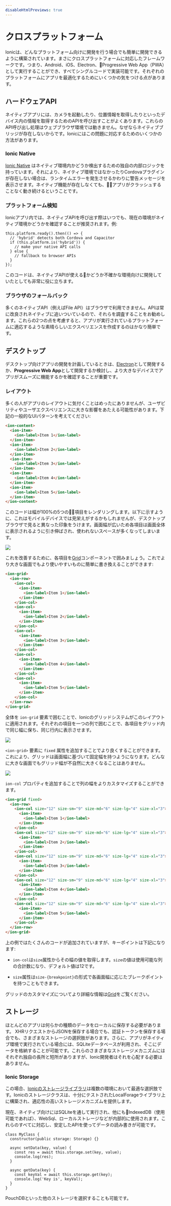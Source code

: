 ```yaml
---
disableHtmlPreviews: true
---
```


# クロスプラットフォーム

Ionicは、どんなプラットフォーム向けに開発を行う場合でも簡単に開発できるように構築されています。まさにクロスプラットフォームに対応したフレームワークです。つまり、Android、iOS、Electron、Progressive Web App（PWA）として実行することができ、すべてシングルコードで実装可能です。それぞれのプラットフォームにアプリを最適化するためにいくつかの気をつける点があります。

## ハードウェアAPI

ネイティブアプリには、カメラを起動したり、位置情報を取得したりといったデバイス内の情報を取得するためのAPIを呼び出すことがよくあります。これらのAPI呼び出し処理はウェブブラウザ環境では動きません。なぜならネイティブブリッジが存在しないからです。Ionicにはこの問題に対応するためのいくつかの方法があります。

### Ionic Native

[Ionic Native](../native.md) はネイティブ環境内かどうか検出するための独自の内部ロジックを持っています。それにより、ネイティブ環境ではなかったりCordovaプラグインが存在しない場合は、ランタイムエラーを発生させるかわりに警告メッセージを表示させます。ネイティブ機能が存在しなくても、アプリがクラッシュすることなく動き続けるということです。

### プラットフォーム検知

Ionicアプリ内では、ネイティブAPIを呼び出す際はいつでも、現在の環境がネイティブ環境かどうかを確認することが推奨されます。例:

```tsx
this.platform.ready().then(() => {
  // 'hybrid' detects both Cordova and Capacitor
  if (this.platform.is('hybrid')) {
    // make your native API calls
  } else {
    // fallback to browser APIs
  }
});
```

このコードは、ネイティブAPIが使えるかどうか不確かな環境向けに開発していたとしても非常に役に立ちます。

### ブラウザのフォールバック

多くのネイティブAPI（例えばFile API）はブラウザで利用できません。APIは常に改良されネイティブに追いついているので、それらを調査することをお勧めします。これらの2つの点を考慮すると、アプリが実行されているプラ​​ットフォームに適応するような素晴らしいエクスペリエンスを作成するのはかなり簡単です。

## デスクトップ

デスクトップ向けアプリの開発を計画しているときは、<a href="https://electronjs.org" target="_blank">Electron</a>として開発するか、<strong>Progressive Web App</strong>として開発するか検討し、より大きなデバイスでアプリがスムーズに機能するかを確認することが重要です。

### レイアウト

多くの人がアプリのレイアウトに気付くことはめったにありませんが、ユーザビリティやユーザエクスペリエンスに大きな影響をあたえる可能性があります。下記の一般的なUIパターンを考えてください:

```html
<ion-content>
  <ion-item>
    <ion-label>Item 1</ion-label>
  </ion-item>
  <ion-item>
    <ion-label>Item 2</ion-label>
  </ion-item>
  <ion-item>
    <ion-label>Item 3</ion-label>
  </ion-item>
  <ion-item>
    <ion-label>Item 4</ion-label>
  </ion-item>
  <ion-item>
    <ion-label>Item 5</ion-label>
  </ion-item>
</ion-content>
```

このコードは幅が100%の5つの項目をレンダリングします。以下に示すように、これはモバイルデバイスでは見栄えがするかもしれませんが、デスクトップブラウザで見ると異なった印象をうけます。画面幅が広いため各項目は画面全体に表示されるように引き伸ばされ、使われないスペースが多くなってしまいます。

<img src="/docs/img/building/cross-platform-items.png" />

これを改善するために、各項目を[Grid](../layout/grid.md)コンポーネントで囲みましょう。これでより大きな画面でもより使いやすいものに簡単に書き換えることができます:

```html
<ion-grid>
  <ion-row>
    <ion-col>
      <ion-item>
        <ion-label>Item 1</ion-label>
      </ion-item>
    </ion-col>
    <ion-col>
      <ion-item>
        <ion-label>Item 2</ion-label>
      </ion-item>
    </ion-col>
    <ion-col>
      <ion-item>
        <ion-label>Item 3</ion-label>
      </ion-item>
    </ion-col>
    <ion-col>
      <ion-item>
        <ion-label>Item 4</ion-label>
      </ion-item>
    </ion-col>
    <ion-col>
      <ion-item>
        <ion-label>Item 5</ion-label>
      </ion-item>
    </ion-col>
  </ion-row>
</ion-grid>
```

全体を `ion-grid` 要素で囲むことで、Ionicのグリッドシステムがこのレイアウトに適用されます。それぞれの項目を一つの列で囲むことで、各項目をグリッド内で同じ幅に保ち、同じ行内に表示させます。

<img src="/docs/img/building/cross-platform-grid.png" />

`<ion-grid>` 要素に `fixed` 属性を追加することでより良くすることができます。これにより、グリッドは画面幅に基づいて固定幅を持つようになります。どんなに大きな画面でもグリッド幅が不自然に大きくなることはありません。

<img src="/docs/img/building/cross-platform-grid-fixed.png" />

`ion-col` プロパティを追加することで列の幅をよりカスタマイズすることができます。

```html
<ion-grid fixed>
  <ion-row>
    <ion-col size="12" size-sm="9" size-md="6" size-lg="4" size-xl="3">
      <ion-item>
        <ion-label>Item 1</ion-label>
      </ion-item>
    </ion-col>
    <ion-col size="12" size-sm="9" size-md="6" size-lg="4" size-xl="3">
      <ion-item>
        <ion-label>Item 2</ion-label>
      </ion-item>
    </ion-col>
    <ion-col size="12" size-sm="9" size-md="6" size-lg="4" size-xl="3">
      <ion-item>
        <ion-label>Item 3</ion-label>
      </ion-item>
    </ion-col>
    <ion-col size="12" size-sm="9" size-md="6" size-lg="4" size-xl="3">
      <ion-item>
        <ion-label>Item 4</ion-label>
      </ion-item>
    </ion-col>
    <ion-col size="12" size-sm="9" size-md="6" size-lg="4" size-xl="3">
      <ion-item>
        <ion-label>Item 5</ion-label>
      </ion-item>
    </ion-col>
  </ion-row>
</ion-grid>
```

上の例ではたくさんのコードが追加されていますが、キーポイントは下記になります:

- `ion-col`は`size`属性からその幅の値を取得します。`size`の値は使用可能な列の合計数になり、デフォルト値は12です。

- `size`属性は`size-{breakpoint}`の形式で各画面幅に応じたブレークポイントを持つこともできます。

グリッドのカスタマイズについてより詳細な情報は[Grid](../layout/grid.md)をご覧ください。

## ストレージ

ほとんどのアプリは何らかの種類のデータをローカルに保存する必要があります。 XHRリクエストからJSONを保存する場合でも、認証トークンを保存する場合でも、さまざまなストレージの選択肢があります。さらに、アプリがネイティブ環境で実行されている場合には、SQLiteデータベースが利用され、そこにデータを格納することが可能です。これらのさまざまなストレージメカニズムにはそれぞれ独自の長所と短所がありますが、Ionic開発者はそれを心配する必要はありません。

### Ionic Storage

この場合、<a href="https://github.com/ionic-team/ionic-storage" target="_blank">Ionicのストレージライブラリ</a>は複数の環境において最適な選択肢です。Ionicのストレージクラスは、十分にテストされたLocalForageライブラリ上に構築され、適応性の高いストレージメカニズムを提供します。

現在、ネイティブ向けにはSQLiteを通して実行され、他にもIndexedDB（使用可能であれば）、WebSql、ローカルストレージなどが内部的に使用されます。これらのすべてに対応し、安定したAPIを使ってデータの読み書きが可能です。

```tsx
class MyClass {
  constructor(public storage: Storage) {}

  async setData(key, value) {
    const res = await this.storage.set(key, value);
    console.log(res);
  }

  async getData(key) {
    const keyVal = await this.storage.get(key);
    console.log('Key is', keyVal);
  }
}
```

PouchDBといった他のストレージを選択することも可能です。
